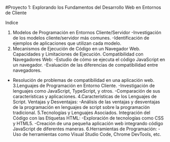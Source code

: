 #Proyecto 1: Explorando los Fundamentos del Desarrollo Web en Entornos de Cliente

Indice
1. Modelos de Programación en Entornos Cliente/Servidor
  -Investigación de los modelos cliente/servidor más comunes.
  -Identificación de ejemplos de aplicaciones que utilizan cada modelo.
2. Mecanismos de Ejecución de Código en un Navegador Web. Capacidades y Limitaciones de Ejecución. Compatibilidad con Navegadores Web:
  -Estudio de cómo se ejecuta el código JavaScript en un navegador.
  -Evaluación de las diferencias de compatibilidad entre navegadores.
  - Resolución de problemas de compatibilidad en una aplicación web.
3.Lenguajes de Programación en Entorno Cliente.
  -Investigación de lenguajes como JavaScript, TypeScript, y otros.
  -Comparación de sus características y aplicaciones.
4.Características de los Lenguajes de Script. Ventajas y Desventajas:
  -Análisis de las ventajas y desventajas de la programación en lenguajes de script sobre la programación tradicional.
5.Tecnologías y Lenguajes Asociados. Integración del Código con las Etiquetas HTML:
  -Exploración de tecnologías como CSS y HTML5.
  -Creación de una pequeña aplicación web integrando código JavaScript de diferentes maneras.
6.Herramientas de Programación:
  -Uso de herramientas como Visual Studio Code, Chrome DevTools, etc.
